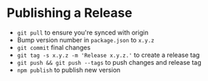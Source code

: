 # Publishing a Release

- `git pull` to ensure you're synced with origin
- Bump version number in `package.json` to `x.y.z`
- `git commit` final changes
- `git tag -s x.y.z -m 'Release x.y.z.'` to create a release tag
- `git push && git push --tags` to push changes and release tag
- `npm publish` to publish new version

